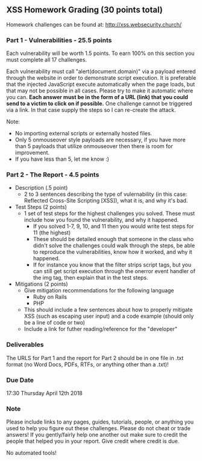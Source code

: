 ## XSS Homework Grading (30 points total)
Homework challenges can be found at: http://xss.websecurity.church/

### Part 1 - Vulnerabilities - 25.5 points
Each vulnerability will be worth 1.5 points. To earn 100% on this section you must complete all 17 challenges. 

Each vulnerability must call "alert(document.domain)" via a payload entered through the website in order to demonstrate script execution. It is preferable that the injected JavaScript execute automatically when the page loads, but that may not be possible in all cases. Please try to make it automatic where you can. **Each answer must be in the form of a URL (link) that you could send to a victim to click on if possible.** One challenge cannot be triggered via a link. In that case supply the steps so I can re-create the attack.

Note: 
- No importing external scripts or externally hosted files.
- Only 5 onmouseover style payloads are necessary, if you have more than 5 payloads that utilize onmouseover then there is room for improvement.
- If you have less than 5, let me know :)

### Part 2 - The Report - 4.5 points
- Description (.5 point)
	- 2 to 3 sentences describing the type of vulernability (in this case: Reflected Cross-Site Scripting [XSS]), what it is, and why it's bad.
- Test Steps (2 points)
	- 1 set of test steps for the highest challenges you solved. These must include how you found the vulnerability, and why it happened.
		- If you solved 1-7, 9, 10, and 11 then you would write test steps for 11 (the highest)
		- These should be detailed enough that someone in the class who didn't solve the challenges could walk through the steps, be able to reproduce the vulnerabilities, know how it worked, and why it happened.
		- If for instance you know that the filter strips script tags, but you can still get script execution through the onerror event handler of the img tag, then explain that in the test steps.
- Mitigations (2 points)
	- Give mitigation recommendations for the following language
		- Ruby on Rails
		- PHP
	- This should include a few sentences about how to properly mitigate XSS (such as escaping user input) and a code example (should only be a line of code or two)
	- Include a link for futher reading/reference for the "developer"

### Deliverables
The URLS for Part 1 and the report for Part 2 should be in one file in .txt format (no Word Docs, PDFs, RTFs, or anything other than a .txt)!

### Due Date
17:30 Thursday April 12th 2018

### Note
Please include links to any pages, guides, tutorials, people, or anything you used to help you figure out these challenges. Please do not cheat or trade answers! If you gently/fairly help one another out make sure to credit the people that helped you in your report. Give credit where credit is due.

No automated tools!
